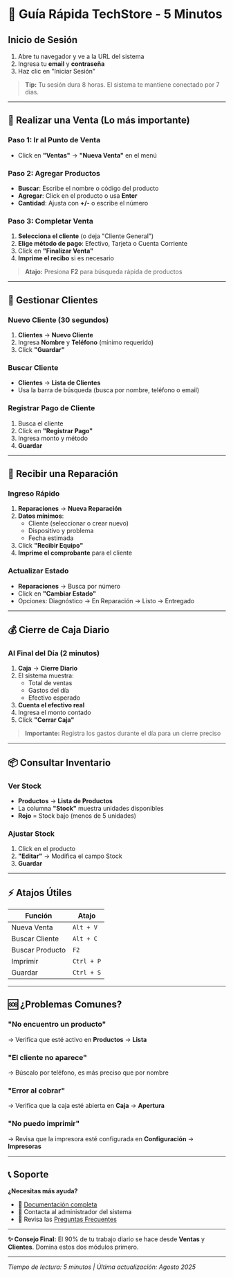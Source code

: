 # 🚀 Guía Rápida TechStore - 5 Minutos

## Inicio de Sesión
1. Abre tu navegador y ve a la URL del sistema
2. Ingresa tu **email** y **contraseña**
3. Haz clic en "Iniciar Sesión"

> **Tip:** Tu sesión dura 8 horas. El sistema te mantiene conectado por 7 días.

---

## 🛒 Realizar una Venta (Lo más importante)

### Paso 1: Ir al Punto de Venta
- Click en **"Ventas"** → **"Nueva Venta"** en el menú

### Paso 2: Agregar Productos
- **Buscar**: Escribe el nombre o código del producto
- **Agregar**: Click en el producto o usa **Enter**
- **Cantidad**: Ajusta con **+/-** o escribe el número

### Paso 3: Completar Venta
1. **Selecciona el cliente** (o deja "Cliente General")
2. **Elige método de pago**: Efectivo, Tarjeta o Cuenta Corriente
3. Click en **"Finalizar Venta"**
4. **Imprime el recibo** si es necesario

> **Atajo:** Presiona **F2** para búsqueda rápida de productos

---

## 👥 Gestionar Clientes

### Nuevo Cliente (30 segundos)
1. **Clientes** → **Nuevo Cliente**
2. Ingresa **Nombre** y **Teléfono** (mínimo requerido)
3. Click **"Guardar"**

### Buscar Cliente
- **Clientes** → **Lista de Clientes**
- Usa la barra de búsqueda (busca por nombre, teléfono o email)

### Registrar Pago de Cliente
1. Busca el cliente
2. Click en **"Registrar Pago"**
3. Ingresa monto y método
4. **Guardar**

---

## 🔧 Recibir una Reparación

### Ingreso Rápido
1. **Reparaciones** → **Nueva Reparación**
2. **Datos mínimos**:
   - Cliente (seleccionar o crear nuevo)
   - Dispositivo y problema
   - Fecha estimada
3. Click **"Recibir Equipo"**
4. **Imprime el comprobante** para el cliente

### Actualizar Estado
- **Reparaciones** → Busca por número
- Click en **"Cambiar Estado"**
- Opciones: Diagnóstico → En Reparación → Listo → Entregado

---

## 💰 Cierre de Caja Diario

### Al Final del Día (2 minutos)
1. **Caja** → **Cierre Diario**
2. El sistema muestra:
   - Total de ventas
   - Gastos del día
   - Efectivo esperado
3. **Cuenta el efectivo real**
4. Ingresa el monto contado
5. Click **"Cerrar Caja"**

> **Importante:** Registra los gastos durante el día para un cierre preciso

---

## 📦 Consultar Inventario

### Ver Stock
- **Productos** → **Lista de Productos**
- La columna **"Stock"** muestra unidades disponibles
- **Rojo** = Stock bajo (menos de 5 unidades)

### Ajustar Stock
1. Click en el producto
2. **"Editar"** → Modifica el campo Stock
3. **Guardar**

---

## ⚡ Atajos Útiles

| Función | Atajo |
|---------|-------|
| Nueva Venta | `Alt + V` |
| Buscar Cliente | `Alt + C` |
| Buscar Producto | `F2` |
| Imprimir | `Ctrl + P` |
| Guardar | `Ctrl + S` |

---

## 🆘 ¿Problemas Comunes?

### "No encuentro un producto"
→ Verifica que esté activo en **Productos** → **Lista**

### "El cliente no aparece"
→ Búscalo por teléfono, es más preciso que por nombre

### "Error al cobrar"
→ Verifica que la caja esté abierta en **Caja** → **Apertura**

### "No puedo imprimir"
→ Revisa que la impresora esté configurada en **Configuración** → **Impresoras**

---

## 📞 Soporte

**¿Necesitas más ayuda?**
- 📖 [Documentación completa](README.md)
- 🔧 Contacta al administrador del sistema
- 💬 Revisa las [Preguntas Frecuentes](11-preguntas-frecuentes.md)

---

**✨ Consejo Final:** El 90% de tu trabajo diario se hace desde **Ventas** y **Clientes**. Domina estos dos módulos primero.

---
*Tiempo de lectura: 5 minutos | Última actualización: Agosto 2025*
